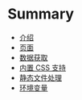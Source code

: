 <!--
 * @Author: Elton Zheng
 * @Date: 2020-08-01 09:30:36
 * @LastEditTime: 2020-08-09 21:34:26
 * @LastEditors: Please set LastEditors
 * @Description: In User Settings Edit
 * @FilePath: /react-hooks/SUMMARY.md
-->

# Summary

- [介绍](README.md)
- [页面](content/ch01.md)
- [数据获取](content/ch02.md)
- [内置 CSS 支持](content/ch03.md)
- [静态文件处理](content/ch04.md)
- [环境变量](content/ch05.md)
